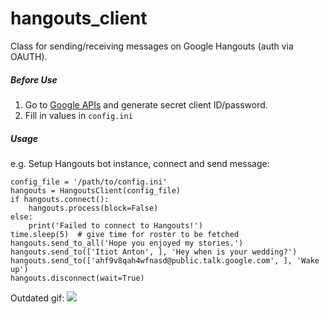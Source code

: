 # hangouts_client
Class for sending/receiving messages on Google Hangouts (auth via OAUTH).

##### Before Use
1. Go to [Google APIs](https://console.developers.google.com/apis/) and generate secret client ID/password.
2. Fill in values in `config.ini`

##### Usage
e.g. Setup Hangouts bot instance, connect and send message:
```
config_file = '/path/to/config.ini'
hangouts = HangoutsClient(config_file)
if hangouts.connect():
    hangouts.process(block=False)
else:
    print('Failed to connect to Hangouts!')
time.sleep(5)  # give time for roster to be fetched
hangouts.send_to_all('Hope you enjoyed my stories.')
hangouts.send_to(['Itiot Anton', ], 'Hey when is your wedding?')
hangouts.send_to(['ahf9v8qah4wfnasd@public.talk.google.com', ], 'Wake up')
hangouts.disconnect(wait=True)
```
Outdated gif:
![](https://thumbs.gfycat.com/SnoopyMenacingIsabellinewheatear-size_restricted.gif)
